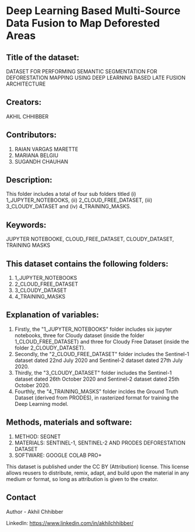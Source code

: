 # Deep Learning Based Multi-Source Data Fusion to Map Deforested Areas

## Title of the dataset:
DATASET FOR PERFORMING SEMANTIC SEGMENTATION FOR DEFORESTATION MAPPING USING DEEP LEARNING BASED LATE FUSION ARCHITECTURE


## Creators:
AKHIL CHHIBBER


## Contributors:
1. RAIAN VARGAS MARETTE
2. MARIANA BELGIU
3. SUGANDH CHAUHAN


## Description:
This folder includes a total of four sub folders titled (i) 1_JUPYTER_NOTEBOOKS, (ii) 2_CLOUD_FREE_DATASET, (iii) 3_CLOUDY_DATASET and (iv) 4_TRAINING_MASKS. 


## Keywords:
JUPYTER NOTEBOOKE, CLOUD_FREE_DATASET, CLOUDY_DATASET, TRAINING MASKS


## This dataset contains the following folders:
1. 1_JUPYTER_NOTEBOOKS 
2. 2_CLOUD_FREE_DATASET
3. 3_CLOUDY_DATASET
4. 4_TRAINING_MASKS


## Explanation of variables:
1. Firstly, the "1_JUPYTER_NOTEBOOKS" folder includes six jupyter notebooks, three for Cloudy dataset (inside the folder 1_CLOUD_FREE_DATASET) and three for Cloudy Free Dataset (inside the folder 2_CLOUDY_DATASET). 
2. Secondly, the "2_CLOUD_FREE_DATASET" folder includes the Sentinel-1 dataset dated 22nd July 2020 and Sentinel-2 dataset dated 27th July 2020.
3. Thirdly, the "3_CLOUDY_DATASET" folder includes the Sentinel-1 dataset dated 26th October 2020 and Sentinel-2 dataset dated 25th October 2020.
4. Fourthly, the "4_TRAINING_MASKS" folder incldes the Ground Truth Dataset (derived from PRODES), in rasterized format for training the Deep Learning model.



## Methods, materials and software:
1. METHOD: SEGNET
2. MATERIALS: SENTINEL-1, SENTINEL-2 AND PRODES DEFORESTATION DATASET
2. SOFTWARE: GOOGLE COLAB PRO+

This dataset is published under the CC BY (Attribution) license.
This license allows reusers to distribute, remix, adapt, and build upon the material in any medium or format, so long as attribution is given to the creator.



## Contact

Author - Akhil Chhibber

LinkedIn: https://www.linkedin.com/in/akhilchhibber/
